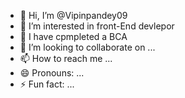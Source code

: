 - 👋 Hi, I’m @Vipinpandey09
- 👀 I’m interested in front-End devlepor
- 🌱 I have cpmpleted a BCA
- 💞️ I’m looking to collaborate on ...
- 📫 How to reach me ...
- 😄 Pronouns: ...
- ⚡ Fun fact: ...

<!---
Vipinpandey09/Vipinpandey09 is a ✨ special ✨ repository because its `README.md` (this file) appears on your GitHub profile.
You can click the Preview link to take a look at your changes.
--->
